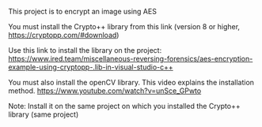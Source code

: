 This project is to encrypt an image using AES

You must install the Crypto++ library from this link
(version 8 or higher, https://cryptopp.com/#download)

Use this link to install the library on the project:
https://www.ired.team/miscellaneous-reversing-forensics/aes-encryption-example-using-cryptopp-.lib-in-visual-studio-c++

You must also install the openCV library. This video explains the installation method.
https://www.youtube.com/watch?v=unSce_GPwto

Note: Install it on the same project on which you installed the Crypto++ library (same project)
